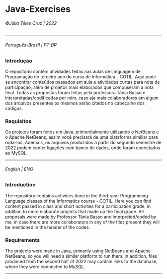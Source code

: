 # Java-Exercises
###### &copy;Júlia Téles Cruz | 2022
________

###### Português-Brasil | PT-BR
### Introdução
O repositório contém atividades feitas nas aulas de Linguagem de Programação do terceiro ano do curso de Informática - COTIL. 
Aqui pode-se encontrar conteúdos passados em aula e atividades curtas para nota de participação, além de projetos mais elaborados que compuseram a nota final.
Todas as propostas foram feitas pela professora Tânia Basso e interpretadas/codificadas por mim, caso aja mais colaboradores em algum dos arquivos presentes
os mesmos serão citados no cabeçalho dos códigos. 

### Requisitos
Os projetos foram feitos em Java, primordialmente utilizando o NetBeans e o Apache NetBeans, assim você precisará de uma plataforma similiar para roda-los. 
Ademais, os arquivos produzidos a partir do segundo semestre de 2022 podem conter ligações com banco de dados, onde foram conectados ao MySQL.
________

###### English | ENG
### Introduction
The repository contains activities done in the third-year Programming Language classes of the Informatics course - COTIL.
Here you can find content passed in class and short activities for a participation grade, in addition to more elaborate projects that made up the final grade.
All proposals were made by Professor Tânia Basso and interpreted/coded by me, in case there are more collaborators in any of the files present
they will be mentioned in the header of the codes.

### Requirements
The projects were made in Java, primarily using NetBeans and Apache NetBeans, so you will need a similar platform to run them. 
In addition, files produced from the second half of 2022 may contain links to the database, where they were connected to MySQL.
________
